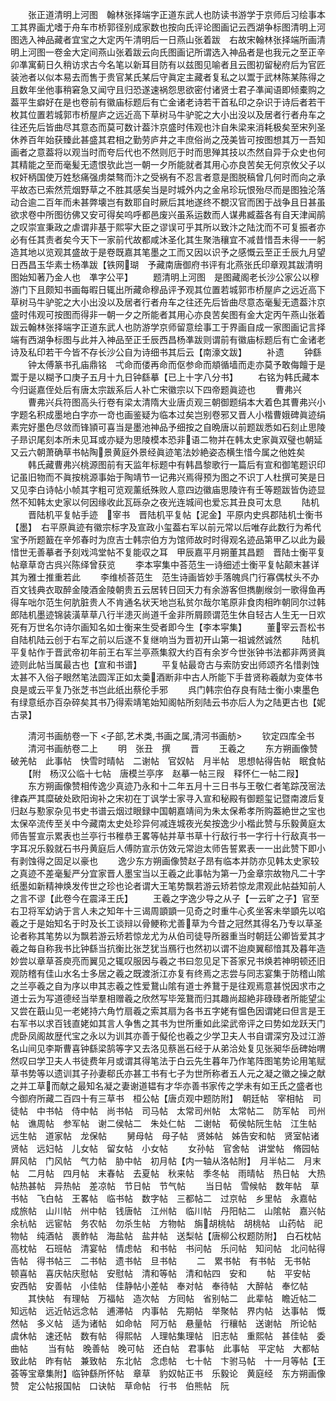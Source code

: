 <!-- { "loadSidebar": true } -->
　　张正道清明上河图　翰林张择端字正道东武人也防读书游学于京师后习绘事本工其界画尤嗜于舟车市桥郭径别成家数也按向氏评论图画记云西湖争标图清明上河图选入神品藏者宜宝之大定丙午清明后一日燕山张着跋　右故宋翰林张择端所画清明上河图一卷金大定间燕山张着跋云向氏图画记所谓选入神品者是也我元之至正辛卯凖寓蓟日久稍访求古今名笔以新耳目防有以兹图见喻者且云图初留秘府后为官匠装池者以似本易去而售于贵官某氏某后守眞定主藏者复私之以鬻于武林陈某陈得之且数年坐他事稍窘急又闻守且归恐遂速祸怨思欲密付诸贤士君子凖闻语即倾橐购之葢平生癖好在是也卷前有徽庙标题后有亡金诸老诗若干首私印之杂识于诗后者若干枚其位置若城郭市桥屋庐之远近高下草树马牛驴驼之大小出没以及居者行者舟车之往还先后皆曲尽其意态而莫可数计葢汴京盛时伟观也汴自朱梁来消耗极矣至宋列圣休养百年始获臻此甚盛其君相之勤劳庐井之丰庶俗尚之茂美皆可按图想其万一吾知画者之意葢将以观当时而夸后代也不然则厄于时而思殚其技以杰然自异于众史也何其精能之至而毫髪无遗恨欤此岂一朝一夕所能就者其用心亦良苦矣无何京攸父子以权奸柄国使万姓愁痛强虏桀骜而汴之受祸有不忍言者意是图脱稿曾几何时而向之承平故态已索然荒烟野草之不胜其感矣当是时城外内之金帛珍玩恨殆尽而是图独沦落动合逾二百年而未甚弊壊岂有数耶自时厥后其地遂终不覩汉官而困于战争且日甚虽欲求卷中所图彷佛又安可得矣呜呼都邑废兴虽系运数而人谋弗臧葢各有自天津闻鹃之叹崇宣秉政之虐谓非基于熙寜大臣之谬误可乎其所以致汴之陆沈而不可复振者亦必有任其责者矣今天下一家前代故都咸沐圣化其生聚浩穰宜不减昔惜吾未得一一躬造其地以览观其盛故于是卷既嘉其笔墨之工而又因以识予之感慨云至正壬辰九月望日西昌玉华素士杨凖跋【铁网瑚　予藏南唐御府书评有北燕张氏印章观其跋清明图始知著乃金人也　凖字公平】
　　题清明上河图　是图藏阁老长沙公家公以穆游门下且颇知书画每暇日辄出所藏命穆品评予观其位置若城郭市桥屋庐之远近高下草树马牛驴驼之大小出没以及居者行者舟车之往还先后皆曲尽意态毫髪无遗葢汴京盛时伟观可按图而得非一朝一夕之所能者其用心亦良苦矣图有金大定丙午燕山张着跋云翰林张择端字正道东武人也防游学京师留意绘事工于界画自成一家图画记言择端有西湖争标图与此并入神品至正壬辰西昌杨凖跋则谓前有徽庙标题后有亡金诸老诗及私印若干今皆不存长沙公自为诗细书其后云【南濠文跋】
　　补遗
　　钟繇
　　钟太傅篆书孔庙鼎铭　弌命而偻再命而伛参命而頫循墙而走亦莫予敢侮饘于是鬻于是以糊予口庚子五月十九日钟繇摹【已上十字八分书】
　　右铭为韩氏藏本今归诞嘉侄处后有唐太宗跋系后人补亡宋徽宗以下四帝题眞迹也
　　曹弗兴
　　曹弗兴兵符图高头行卷有梁太清隋大业唐贞观三朝御题绢本大着色其曹弗兴小字题名积成墨地白字亦一竒也画鉴疑为临本过矣岂别卷邪又晋人小楷曹娥碑眞迹绢素完好墨色尽敛而锋頴可喜当是墨池神品予细按之自晩唐以前题跋悉如石刻止思陵子昻识尾刻本所未见耳或亦疑为思陵模本恐非语二物并在韩太史家眞双璧也朝延又云六朝萧确草书帖陶景黄庭外景经眞迹笔法妙絶姿态横生惜今属之他姓矣
　　韩氏藏曹弗兴桃源图前有天监年标题中有韩昌黎歌行一篇后有宣和御笔题识印记虽旧物而不眞按桃源事始于陶靖节一记弗兴焉得预为图之不识丁人杜撰可笑是日又见李白诗帖小帧其字粗可览观薰纸殊败人意四边徽庙思陵许有壬等题跋皆伪迹显然不知韩太史家以何因缘收此瓦砾杂之夜光连城间也爱忘其丑良可太息
　　陆机
　　晋陆机平复帖手迹　宰书　晋陆机平复帖【泥金】平原内史呉郡陆机士衡书【墨】　右平原眞迹有徽宗标字及宣政小玺葢右军以前元常以后唯存此数行为希代宝予所题籖在辛邜春时为庶吉士韩宗伯方为馆师故时时得观名迹品第甲乙以此为最惜世无善摹者予刻戏鸿堂帖不复能収之耳　甲辰嘉平月朔董其昌题　晋陆士衡平复帖章草竒古呉兴陈绎曾获览
　　李本寜集中荅范生一诗细述士衡平复帖颠末甚详其为雅士推重若此
　　李维桢荅范生　范生诗画皆妙手落魄呉门行寡偶杖头不办百文钱典衣取醉金陵酒金陵朝贵五云居转日回天力有余游客但擕蒯缑剑一歌得鱼再得车咄尔范生何肮脏贵人不肯通名状天地岂私贫尔哉尔笔原非食肉相昨朝同尔过韩郎陆机墨迹锦装潢草草八行半漶灭尚道千金非所屑顾谓范生休自轻古人生无一日欢死有万世名尔诗尔画知名如士衡来生受者即今生【李本寜集】
　　董宰云吾松书自陆机陆云创于右军之前以后遂不复继响当为晋初开山第一祖诚然诚然
　　陆机平复帖作于晋武帝初年前王右军兰亭燕集叙大约百有余岁今世张钟书法都非两贤眞迹则此帖当属最古也【宣和书谱】
　　平复帖最竒古与索防安出师颂齐名惜剥蚀太甚不入俗子眼然笔法圆浑正如太羮酒断非中古人所能下手昔贤称羲献为变体书良是或云平复乃张芝书岂此纸出蔡伦手邪
　　呉门韩宗伯存良有陆士衡小柬墨色有绿意纸亦百杂碎矣其书乃得索靖笔始知阁帖所刻陆云书亦后人为之陆更古也【妮古录】



　　清河书画舫卷一下
<子部,艺术类,书画之属,清河书画舫>
　　钦定四库全书
　　清河书画舫卷二上
　　明　张丑　撰
　　晋
　　王羲之
　　东方朔画像赞　破羌帖　此事帖　快雪时晴帖　二谢帖　官奴帖　月半帖　思想帖得告帖　眠食帖
　　【附　杨汉公临十七帖　唐模兰亭序　赵摹一帖三叚　释怀仁一帖二叚】
　　东方朔画像赞相传逸少真迹乃永和十二年五月十三日书与王敬仁者笔踪茂宻法律森严其糜破处欧阳询补之宋初在丁讽学士家寻入宣和秘殿有御题玺记暨南渡后复归赵与懃家杂见书史书谱云烟过眼録中国朝嘉靖间为朱太保希孝所购葢絶世之宝也太保卒流传至关中今藏南太史处珍异何减连城夜光矣按逸少小楷此赞与乐毅黄庭太师告誓宣示累表也兰亭行书稚恭王畧等帖并草书草十行敌行书一字行十行敌真书一字耳况乐毅就石书丹黄庭后人傅防宣示仿效元常迨太师告誓累表一一出此赞下即小有剥蚀得之固足以豪也
　　逸少东方朔画像赞赵子昂有临本并防亦见韩太史家较之真迹不差毫髪严分宜家晋人墨宝当以王羲之此事帖为第一乃金章宗故物凡二十字纸墨如新精神焕发传世之珍也论者谓大王笔势飘若游云矫若惊龙肃观此帖益知前人之言不谬【此卷今在震泽王氏】
　　王羲之字逸少导之从子【一云旷之子】官至右卫将军幼讷于言人未之知年十三谒周顗顗一见奇之时重牛心炙坐客未举顗先以啗羲之于是始知名于时及长工谈辩以骨鲠称尤善草为今昔之冠然其得名乃专以草圣论者称其笔势以为飘若游云矫若惊龙尤为从伯司徒导所器重当时朝廷公卿皆爱其才羲之每自称我书比钟繇当抗衡比张芝犹当鴈行也然初以谓不迨庾翼郗愔其及暮年造妙尝以章草荅庾亮而翼见之辄叹服因与羲之书曰忽见足下荅家兄书焕若神明顿还旧观防稽有佳山水名士多居之羲之既渡浙江亦复有终焉之志尝与同志宴集于防稽山隂之兰亭羲之自为序以申其志羲之性爱鵞山隂有道士养鵞于是往观焉意甚悦因求市之道士云为写道德经当举羣相赠羲之欣然写毕笼鵞而归其趣尚超絶非碌碌者所能望尘又尝在蕺山见一老姥持六角竹扇羲之索其扇为各书五字姥有愠色因谓姥曰但言是王右军书以求百钱直姥如其言人争售之其书为世所重如此梁武帝评之曰势如龙跃天门虎卧凤阁故歴代宝之永以为训其亦善于儗伦也羲之少学卫夫人书自谓深穷及过江游名山间见李斯曹喜钟繇梁鹄等字又去洛见蔡邕石经于从弟洽处复见张昶华岳碑始喟然叹曰学卫夫人书徒费年月或谓其得笔法于白云先生暮年乃作笔阵图笔势论用笔赋草书势等以遗训其子孙妻郗氏亦甚工书有七子为世所称者五人元之凝之徽之操之献之并工草而献之最知名凝之妻谢道韫有才华亦善书家传之学未有如王氏之盛者也今御府所藏二百四十有三草书　桓公帖【唐贞观中题防附】　朝廷帖　宰相帖　司徒帖　中书帖　侍中帖　尚书帖　司马帖　太常司州帖　太常帖二　防军帖　司州帖　谯周帖　参军帖　谢二侯帖二　朱处仁帖　二谢帖　荀侯帖阮生帖　江生帖　远生帖　道家帖　龙保帖
　　舅母帖　母子帖　贤姊帖　姊告安和帖　贤室帖诸贤帖　远妇帖　儿女帖　留女帖　小女帖
　　女孙帖　官舍帖　讲堂帖　脩园帖　屛风帖　门风帖　气力帖　胁中帖　初月帖【内一轴从洛帖附】　月半帖二　月末帖　二月帖　四月帖　末春帖　去夏帖　秋来帖　季冬帖　雨晴帖　热日帖　大热帖热甚帖　异热帖　差凉帖　节日帖　节气帖
　　当日帖　雪候帖　数年帖　草书帖　飞白帖　王畧帖　临书帖　数字帖　三都帖二　过京帖　乡里帖　永嘉帖　成旅帖　山川帖　州中帖　钱唐帖　江州帖　临川帖　丹阳帖二　山隂帖　嘉兴帖　余杭帖　远宦帖　务农帖　勿杀生帖　方物帖　旃胡桃帖　胡桃帖　山药帖　祀物帖　纯酒帖　裹鲊帖　海盐帖　盐井帖　送梨帖【唐柳公权题防附】　白石枕帖　高枕帖　石班帖　清宴帖　情虑帖　和书帖　书问帖　乐问帖　知问帖　北问帖得告帖　得书帖三　二书帖　遗书帖　旦书帖
　　二　累书帖　有书帖　无书帖　顿喜帖　喜庆帖庆慰帖　安慰帖　清和等帖　清和帖四　安和
　　帖　平安帖　安西帖　安善帖　小佳帖　佳静帖小差帖　奉对帖　奉待帖　大醉帖　奉忆帖
　　其快帖　有理帖　万福帖　造次帖　方囘帖　省别帖二　此辈帖　瞻近帖二　知远帖　远近帖远念帖　逋滞帖　内事帖　先期帖　举聚帖　界内帖　达事帖　慨然帖　多义帖　适为诸帖　如命帖　阿万帖　悬量帖　行穰帖　送谢帖　所论帖　虞休帖　速还帖　数有帖　得熙帖　人理帖集理帖　旧志帖　重熙帖　甚佳帖　委曲帖
　　当有帖　晚善帖　晚可帖　还白帖　君事帖　此事帖　平定帖　大都帖　致此帖　昨有帖　兼致帖　东北帖　念虑帖　七十帖　卞驸马帖　十一月等帖【王荟等宝章集附】临钟繇所怀帖　章草　豹奴帖正书　乐毅论　黄庭经　东方朔画像赞　定公帖报国帖　口诀帖　草命帖　行书　伯熊帖　阮
